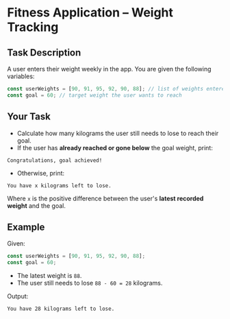 # Fitness Application – Weight Tracking

## Task Description

A user enters their weight weekly in the app. You are given the following variables:

```js
const userWeights = [90, 91, 95, 92, 90, 88]; // list of weights entered by the user
const goal = 60; // target weight the user wants to reach
```

## Your Task

- Calculate how many kilograms the user still needs to lose to reach their goal.
- If the user has **already reached or gone below** the goal weight, print:

```
Congratulations, goal achieved!
```

- Otherwise, print:

```
You have x kilograms left to lose.
```

Where `x` is the positive difference between the user's **latest recorded weight** and the goal.

## Example

Given:

```js
const userWeights = [90, 91, 95, 92, 90, 88];
const goal = 60;
```

- The latest weight is `88`.
- The user still needs to lose `88 - 60 = 28` kilograms.

Output:

```
You have 28 kilograms left to lose.
```
